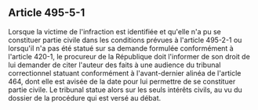 Article 495-5-1
----
Lorsque la victime de l'infraction est identifiée et qu'elle n'a pu se
constituer partie civile dans les conditions prévues à l'article 495-2-1 ou
lorsqu'il n'a pas été statué sur sa demande formulée conformément à l'article
420-1, le procureur de la République doit l'informer de son droit de lui
demander de citer l'auteur des faits à une audience du tribunal correctionnel
statuant conformément à l'avant-dernier alinéa de l'article 464, dont elle est
avisée de la date pour lui permettre de se constituer partie civile. Le tribunal
statue alors sur les seuls intérêts civils, au vu du dossier de la procédure qui
est versé au débat.
